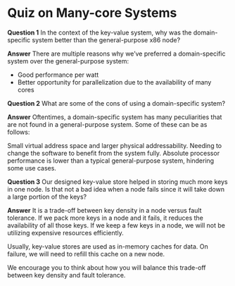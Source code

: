 # Quiz on Many-core Systems


**Question 1**
In the context of the key-value system, why was the domain-specific system better than the general-purpose x86 node?

**Answer**
There are multiple reasons why we’ve preferred a domain-specific system over the general-purpose system:

- Good performance per watt
- Better opportunity for parallelization due to the availability of many cores






**Question 2**
What are some of the cons of using a domain-specific system?

**Answer**
Oftentimes, a domain-specific system has many peculiarities that are not found in a general-purpose system. Some of these can be as follows:

Small virtual address space and larger physical addressability.
Needing to change the software to benefit from the system fully.
Absolute processor performance is lower than a typical general-purpose system, hindering some use cases.




**Question 3**
Our designed key-value store helped in storing much more keys in one node. Is that not a bad idea when a node fails since it will take down a large portion of the keys?

**Answer**
It is a trade-off between key density in a node versus fault tolerance. If we pack more keys in a node and it fails, it reduces the availability of all those keys. If we keep a few keys in a node, we will not be utilizing expensive resources efficiently.

Usually, key-value stores are used as in-memory caches for data. On failure, we will need to refill this cache on a new node.

We encourage you to think about how you will balance this trade-off between key density and fault tolerance.

